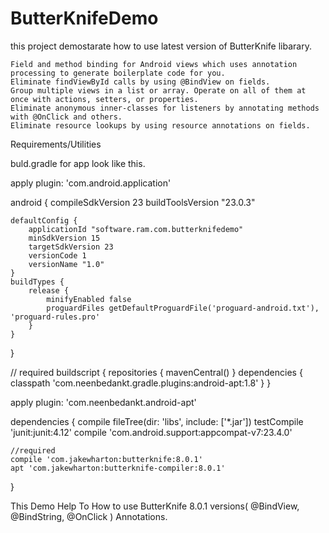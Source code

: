 # ButterKnifeDemo

this project demostarate how to use latest version of ButterKnife libarary.

    Field and method binding for Android views which uses annotation processing to generate boilerplate code for you.
    Eliminate findViewById calls by using @BindView on fields.
    Group multiple views in a list or array. Operate on all of them at once with actions, setters, or properties.
    Eliminate anonymous inner-classes for listeners by annotating methods with @OnClick and others.
    Eliminate resource lookups by using resource annotations on fields.
    
Requirements/Utilities

buld.gradle for app look like this.

apply plugin: 'com.android.application'

android {
    compileSdkVersion 23
    buildToolsVersion "23.0.3"

    defaultConfig {
        applicationId "software.ram.com.butterknifedemo"
        minSdkVersion 15
        targetSdkVersion 23
        versionCode 1
        versionName "1.0"
    }
    buildTypes {
        release {
            minifyEnabled false
            proguardFiles getDefaultProguardFile('proguard-android.txt'), 'proguard-rules.pro'
        }
    }
}


// required 
buildscript {
    repositories {
        mavenCentral()
    }
    dependencies {
        classpath 'com.neenbedankt.gradle.plugins:android-apt:1.8'
    }
}

apply plugin: 'com.neenbedankt.android-apt'


dependencies {
    compile fileTree(dir: 'libs', include: ['*.jar'])
    testCompile 'junit:junit:4.12'
    compile 'com.android.support:appcompat-v7:23.4.0'
    
    //required
    compile 'com.jakewharton:butterknife:8.0.1'
    apt 'com.jakewharton:butterknife-compiler:8.0.1'
}


This Demo Help To How to use ButterKnife 8.0.1 versions( @BindView, @BindString, @OnClick ) Annotations.
